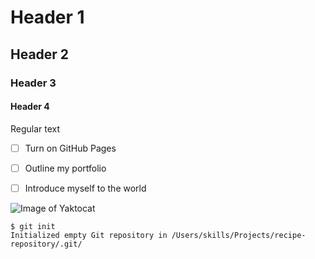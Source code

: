 # Header 1
## Header 2
### Header 3
#### Header 4

Regular text

- [ ] Turn on GitHub Pages
- [ ] Outline my portfolio
- [ ] Introduce myself to the world


![Image of Yaktocat](https://octodex.github.com/images/yaktocat.png)

```
$ git init
Initialized empty Git repository in /Users/skills/Projects/recipe-repository/.git/
```
